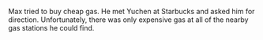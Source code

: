 Max tried to buy cheap gas.
He met Yuchen at Starbucks and asked him for direction.
Unfortunately, there was only expensive gas at all of the nearby gas stations he could find.
